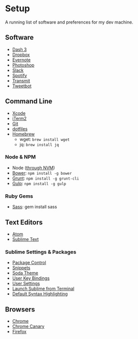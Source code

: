 # Setup

A running list of software and preferences for my dev machine.

## Software

  * [Dash 3](https://itunes.apple.com/us/app/dash-3-api-docs-snippets/id449589707?mt=12)
  * [Dropbox](https://www.dropbox.com)
  * [Evernote](https://evernote.com)
  * [Photoshop](http://www.photoshop.com)
  * [Slack](https://itunes.apple.com/app/slack/id803453959?ls=1&mt=12)
  * [Spotify](https://www.spotify.com/us/download/)
  * [Transmit](http://panic.com/transmit/)
  * [Tweetbot](https://itunes.apple.com/us/app/tweetbot-for-twitter/id557168941?mt=12&at=11l4Hu)

## Command Line
  * [Xcode](https://itunes.apple.com/us/app/xcode/id497799835?mt=12)
  * [iTerm2](https://iterm2.com)
  * [Git](http://git-scm.com/downloads)
  * [dotfiles](https://github.com/jonchretien/dotfiles)
  * [Homebrew](http://brew.sh/)
    - wget: `brew install wget`
    - jq: `brew install jq`

### Node & NPM
  * Node ([through NVM](https://github.com/creationix/nvm))
  * [Bower](http://bower.io): `npm install -g bower`
  * [Grunt](http://gruntjs.com/getting-started): `npm install -g grunt-cli`
  * [Gulp](http://gulpjs.com): `npm install -g gulp`

### Ruby Gems
  * [Sass](http://sass-lang.com): gem install sass

## Text Editors
  * [Atom](https://atom.io)
  * [Sublime Text](http://www.sublimetext.com)

### Sublime Settings & Packages
  * [Package Control](http://wbond.net/sublime_packages/package_control/installation)
  * [Snippets](https://github.com/jonchretien/sublime-snippets)
  * [Soda Theme](https://github.com/buymeasoda/soda-theme/)
  * [User Key Bindings](https://gist.github.com/jonchretien/4565081)
  * [User Settings](https://gist.github.com/jonchretien/4565038)
  * [Launch Sublime from Terminal](https://gist.github.com/artero/1236170)
  * [Default Syntax Highlighting](http://www.codechewing.com/library/set-default-syntax-highlight-for-different-filetypes-sublime-text/)

## Browsers
  * [Chrome](http://www.google.com/chrome)
  * [Chrome Canary](https://www.google.com/chrome/browser/canary.html)
  * [Firefox](http://www.firefox.com/)
